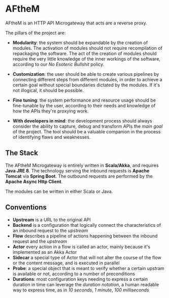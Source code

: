 # AFtheM

AFtheM is an HTTP API Microgateway that acts are a reverse proxy.

The pillars of the project are:

* **Modularity**: the system should be expandable by the creation of modules. The activation of modules should not
  require recompilation of repackaging the software. The act of the creation of modules should require the very little
  knowledge of the inner workings of the software, according to our *No Esoteric Bullshit* policy.

* **Customization**: the user should be able to create various pipelines by connecting different steps from
  different modules, in order to achieve a certain goal without special boundaries dictated by the modules. If it's not
  illogical, it should be possible.

* **Fine tuning**: the system performance and resource usage should be fine-tunable by the user, according to their
  needs and knowledge of how the APIs they're proxying work.

* **With developers in mind**: the development process should always consider the ability to capture, debug and
  transform APIs the *main goal* of the project. The tool should be a valuable companion in the process of identifying
  flaws and weaknesses.
  
## The Stack

The AFtheM Microgateway is entirely written in **Scala/Akka**, and requires **Java JRE 8**. The technology serving the
inbound requests is **Apache Tomcat** via **Spring Boot**. The outbound requests are performed by the
**Apache Async Http Client**. 

The modules can be written in either Scala or Java.

## Conventions

* **Upstream** is a URL to the original API
* **Backend** is a configuration that logically connect the characteristics of an inbound request to the *upstream*
* **Flow** describes a pipeline of actions happening between the inbound request and the *upstream*
* **Actor** every action in a flow is called an actor, mainly because it's implemented as an Akka Actor
* **Sidecar** a special type of Actor that will not alter the course of the flow or the content message, and is executed
  in parallel 
* **Probe**: a special object that is meant to verify whether a certain upstram is available or not, according to a
  number of preconditions
* **Durations**: most configuration keys needing to express a certain duration in time can leverage the *duration notation*,
  a human readable way to express time, as in *10 seconds*, *1 minute*, *100 milliseconds*
 
